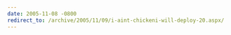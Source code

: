 ```yaml
---
date: 2005-11-08 -0800
redirect_to: /archive/2005/11/09/i-aint-chickeni-will-deploy-20.aspx/
---
```

